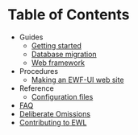 # Table of Contents

* Guides
	* [Getting started](Guides/GettingStarted.md)
	* [Database migration](Guides/DatabaseMigration.md)
	* [Web framework](Guides/WebFramework.md)
*	Procedures
	*	[Making an EWF-UI web site](Procedures/MakingEwfUiSite.md)
* Reference
	* [Configuration files](Reference/ConfigurationFiles.md)
*	[FAQ](Faq.md)
*	[Deliberate Omissions](DeliberateOmissions.md)
*	[Contributing to EWL](https://enduracode.fogbugz.com/default.asp?W5)